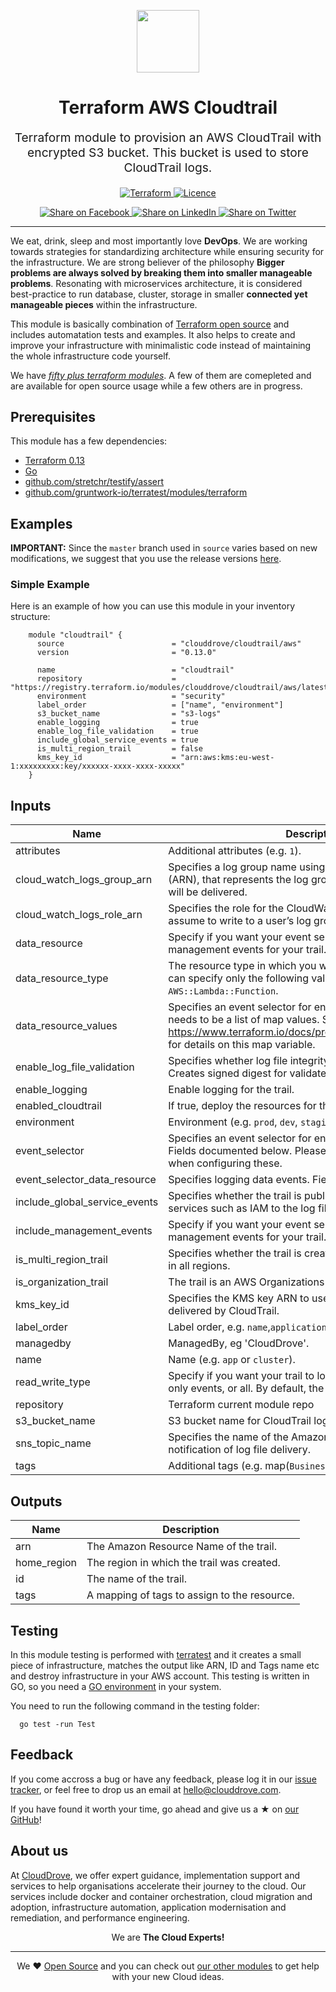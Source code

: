 <!-- This file was automatically generated by the `geine`. Make all changes to `README.yaml` and run `make readme` to rebuild this file. -->

<p align="center"> <img src="https://user-images.githubusercontent.com/50652676/62349836-882fef80-b51e-11e9-99e3-7b974309c7e3.png" width="100" height="100"></p>


<h1 align="center">
    Terraform AWS Cloudtrail
</h1>

<p align="center" style="font-size: 1.2rem;"> 
    Terraform module to provision an AWS CloudTrail with encrypted S3 bucket. This bucket is used to store CloudTrail logs.
     </p>

<p align="center">

<a href="https://www.terraform.io">
  <img src="https://img.shields.io/badge/terraform-v0.14-green" alt="Terraform">
</a>
<a href="LICENSE.md">
  <img src="https://img.shields.io/badge/License-MIT-blue.svg" alt="Licence">
</a>


</p>
<p align="center">

<a href='https://facebook.com/sharer/sharer.php?u=https://github.com/clouddrove/terraform-aws-cloudtrail'>
  <img title="Share on Facebook" src="https://user-images.githubusercontent.com/50652676/62817743-4f64cb80-bb59-11e9-90c7-b057252ded50.png" />
</a>
<a href='https://www.linkedin.com/shareArticle?mini=true&title=Terraform+AWS+Cloudtrail&url=https://github.com/clouddrove/terraform-aws-cloudtrail'>
  <img title="Share on LinkedIn" src="https://user-images.githubusercontent.com/50652676/62817742-4e339e80-bb59-11e9-87b9-a1f68cae1049.png" />
</a>
<a href='https://twitter.com/intent/tweet/?text=Terraform+AWS+Cloudtrail&url=https://github.com/clouddrove/terraform-aws-cloudtrail'>
  <img title="Share on Twitter" src="https://user-images.githubusercontent.com/50652676/62817740-4c69db00-bb59-11e9-8a79-3580fbbf6d5c.png" />
</a>

</p>
<hr>


We eat, drink, sleep and most importantly love **DevOps**. We are working towards strategies for standardizing architecture while ensuring security for the infrastructure. We are strong believer of the philosophy <b>Bigger problems are always solved by breaking them into smaller manageable problems</b>. Resonating with microservices architecture, it is considered best-practice to run database, cluster, storage in smaller <b>connected yet manageable pieces</b> within the infrastructure. 

This module is basically combination of [Terraform open source](https://www.terraform.io/) and includes automatation tests and examples. It also helps to create and improve your infrastructure with minimalistic code instead of maintaining the whole infrastructure code yourself.

We have [*fifty plus terraform modules*][terraform_modules]. A few of them are comepleted and are available for open source usage while a few others are in progress.




## Prerequisites

This module has a few dependencies: 

- [Terraform 0.13](https://learn.hashicorp.com/terraform/getting-started/install.html)
- [Go](https://golang.org/doc/install)
- [github.com/stretchr/testify/assert](https://github.com/stretchr/testify)
- [github.com/gruntwork-io/terratest/modules/terraform](https://github.com/gruntwork-io/terratest)







## Examples


**IMPORTANT:** Since the `master` branch used in `source` varies based on new modifications, we suggest that you use the release versions [here](https://github.com/clouddrove/terraform-aws-cloudtrail/releases).


### Simple Example
Here is an example of how you can use this module in your inventory structure:
```hcl
    module "cloudtrail" {
      source                        = "clouddrove/cloudtrail/aws"
      version                       = "0.13.0"

      name                          = "cloudtrail"
      repository                    = "https://registry.terraform.io/modules/clouddrove/cloudtrail/aws/latest"
      environment                   = "security"
      label_order                   = ["name", "environment"]
      s3_bucket_name                = "s3-logs"
      enable_logging                = true
      enable_log_file_validation    = true
      include_global_service_events = true
      is_multi_region_trail         = false
      kms_key_id                    = "arn:aws:kms:eu-west-1:xxxxxxxxx:key/xxxxxx-xxxx-xxxx-xxxxx"
    }
```






## Inputs

| Name | Description | Type | Default | Required |
|------|-------------|------|---------|:--------:|
| attributes | Additional attributes (e.g. `1`). | `list(string)` | `[]` | no |
| cloud\_watch\_logs\_group\_arn | Specifies a log group name using an Amazon Resource Name (ARN), that represents the log group to which CloudTrail logs will be delivered. | `string` | `""` | no |
| cloud\_watch\_logs\_role\_arn | Specifies the role for the CloudWatch Logs endpoint to assume to write to a user’s log group. | `string` | `""` | no |
| data\_resource | Specify if you want your event selector to include management events for your trail. | `bool` | `true` | no |
| data\_resource\_type | The resource type in which you want to log data events. You can specify only the following value: `AWS::S3::Object` `AWS::Lambda::Function`. | `string` | `"AWS::S3::Object"` | no |
| data\_resource\_values | Specifies an event selector for enabling data event logging, It needs to be a list of map values. See: https://www.terraform.io/docs/providers/aws/r/cloudtrail.html for details on this map variable. | `list(string)` | `[]` | no |
| enable\_log\_file\_validation | Specifies whether log file integrity validation is enabled. Creates signed digest for validated contents of logs. | `bool` | `true` | no |
| enable\_logging | Enable logging for the trail. | `bool` | `true` | no |
| enabled\_cloudtrail | If true, deploy the resources for the module. | `bool` | `true` | no |
| environment | Environment (e.g. `prod`, `dev`, `staging`). | `string` | `""` | no |
| event\_selector | Specifies an event selector for enabling data event logging. Fields documented below. Please note the CloudTrail limits when configuring these. | `bool` | `true` | no |
| event\_selector\_data\_resource | Specifies logging data events. Fields documented below. | `bool` | `false` | no |
| include\_global\_service\_events | Specifies whether the trail is publishing events from global services such as IAM to the log files. | `bool` | `false` | no |
| include\_management\_events | Specify if you want your event selector to include management events for your trail. | `bool` | `true` | no |
| is\_multi\_region\_trail | Specifies whether the trail is created in the current region or in all regions. | `bool` | `false` | no |
| is\_organization\_trail | The trail is an AWS Organizations trail. | `bool` | `false` | no |
| kms\_key\_id | Specifies the KMS key ARN to use to encrypt the logs delivered by CloudTrail. | `string` | `""` | no |
| label\_order | Label order, e.g. `name`,`application`. | `list(any)` | `[]` | no |
| managedby | ManagedBy, eg 'CloudDrove'. | `string` | `"hello@clouddrove.com"` | no |
| name | Name  (e.g. `app` or `cluster`). | `string` | n/a | yes |
| read\_write\_type | Specify if you want your trail to log read-only events, write-only events, or all. By default, the value is All. | `string` | `"All"` | no |
| repository | Terraform current module repo | `string` | `""` | no |
| s3\_bucket\_name | S3 bucket name for CloudTrail log. | `string` | n/a | yes |
| sns\_topic\_name | Specifies the name of the Amazon SNS topic defined for notification of log file delivery. | `string` | `null` | no |
| tags | Additional tags (e.g. map(`BusinessUnit`,`XYZ`). | `map(string)` | `{}` | no |

## Outputs

| Name | Description |
|------|-------------|
| arn | The Amazon Resource Name of the trail. |
| home\_region | The region in which the trail was created. |
| id | The name of the trail. |
| tags | A mapping of tags to assign to the resource. |




## Testing
In this module testing is performed with [terratest](https://github.com/gruntwork-io/terratest) and it creates a small piece of infrastructure, matches the output like ARN, ID and Tags name etc and destroy infrastructure in your AWS account. This testing is written in GO, so you need a [GO environment](https://golang.org/doc/install) in your system. 

You need to run the following command in the testing folder:
```hcl
  go test -run Test
```



## Feedback 
If you come accross a bug or have any feedback, please log it in our [issue tracker](https://github.com/clouddrove/terraform-aws-cloudtrail/issues), or feel free to drop us an email at [hello@clouddrove.com](mailto:hello@clouddrove.com).

If you have found it worth your time, go ahead and give us a ★ on [our GitHub](https://github.com/clouddrove/terraform-aws-cloudtrail)!

## About us

At [CloudDrove][website], we offer expert guidance, implementation support and services to help organisations accelerate their journey to the cloud. Our services include docker and container orchestration, cloud migration and adoption, infrastructure automation, application modernisation and remediation, and performance engineering.

<p align="center">We are <b> The Cloud Experts!</b></p>
<hr />
<p align="center">We ❤️  <a href="https://github.com/clouddrove">Open Source</a> and you can check out <a href="https://github.com/clouddrove">our other modules</a> to get help with your new Cloud ideas.</p>

  [website]: https://clouddrove.com
  [github]: https://github.com/clouddrove
  [linkedin]: https://cpco.io/linkedin
  [twitter]: https://twitter.com/clouddrove/
  [email]: https://clouddrove.com/contact-us.html
  [terraform_modules]: https://github.com/clouddrove?utf8=%E2%9C%93&q=terraform-&type=&language=
